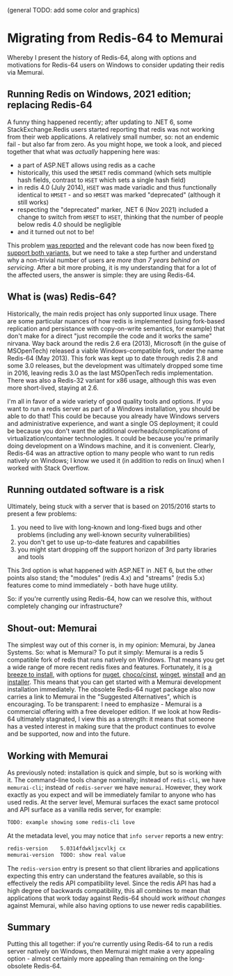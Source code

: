(general TODO: add some color and graphics)

# Migrating from Redis-64 to Memurai

Whereby I present the history of Redis-64, along with options and motivations for Redis-64 users on Windows to consider updating their redis via Memurai. 

## Running Redis on Windows, 2021 edition; replacing Redis-64

A funny thing happened recently; after updating to .NET 6, some StackExchange.Redis users started reporting that redis was not working
from their web applications. A relatively small number, so: not an endemic fail - but also far from zero. As you might hope, we took
a look, and pieced together that what was *actually* happening here was:

- a part of ASP.NET allows using redis as a cache
- historically, this used the `HMSET` redis command (which sets multiple hash fields, contrast to `HSET` which sets a single hash field)
- in redis 4.0 (July 2014), `HSET` was made variadic and thus functionally identical to `HMSET` - and so `HMSET` was marked "deprecated" (although it still works)
- respecting the "deprecated" marker, .NET 6 (Nov 2021) included a change to switch from `HMSET` to `HSET`, thinking that the number of people below redis 4.0 should be negligible
- and it turned out not to be!

This problem [was reported](https://github.com/dotnet/aspnetcore/issues/38715) and the relevant code has now been fixed [to support both variants](https://github.com/dotnet/aspnetcore/pull/38927), but we need to take a step further and understand why a non-trivial number of users are *more than 7 years behind on servicing*. After a bit more probing, it is my understanding that for a lot of the affected users, the answer is simple: they are using Redis-64.

## What is (was) Redis-64?

Historically, the main redis project has only supported linux usage. There are some particular nuances of how redis is implemented (using
fork-based replication and persistance with copy-on-write semantics, for example) that don't make for a direct "just recompile the code and it works the same" nirvana. Way back around the redis 2.6 era (2013), Microsoft (in the guise of MSOpenTech) released a viable Windows-compatible fork, under the name Redis-64 (May 2013). This fork was kept up to date through redis 2.8 and some 3.0 releases, but the development was ultimately dropped some time in 2016, leaving redis 3.0 as the last MSOpenTech redis implementation. There was also a Redis-32 variant for x86 usage, although this was even more short-lived, staying at 2.6.

I'm all in favor of a wide variety of good quality tools and options. If you want to run a redis server as part of a Windows installation, you should be able to do that! This could be because you already have Windows servers and administrative experience, and want a single OS deployment; it could be because you don't want the additional overheads/complications of virtualization/container technologies. It could be because you're primarily doing development on a Windows machine, and it is convenient. Clearly, Redis-64 was an attractive option to many people who want to run redis natively on Windows; I know we used it (in addition to redis on linux) when I worked with Stack Overflow.

## Running outdated software is a risk

Ultimately, being stuck with a server that is based on 2015/2016 starts to present a few problems:

1. you need to live with long-known and long-fixed bugs and other problems (including any well-known security vulnerabilities)
2. you don't get to use up-to-date features and capabilities
3. you might start dropping off the support horizon of 3rd party libraries and tools

This 3rd option is what happened with ASP.NET in .NET 6, but the other points also stand; the "modules" (redis 4.x) and "streams" (redis 5.x) features come to mind immediately - both have huge utility.

So: if you're currently using Redis-64, how can we resolve this, without completely changing our infrastructure?

## Shout-out: Memurai

The simplest way out of this corner is, in my opinion: Memurai, by Janea Systems. So: what is Memurai? To put it simply: Memurai is a redis 5 compatible fork of redis that runs natively on Windows. That means you get a wide range of more recent redis fixes and features. Fortunately, it is [a breeze to install](https://www.memurai.com/blog/install-redis-windows-alternatives-such-as-memurai), with options for [nuget](https://www.nuget.org/packages/MemuraiDeveloper/), [choco/cinst](https://community.chocolatey.org/packages/memurai-developer/), [winget](https://winget.run/pkg/Memurai/MemuraiDeveloper), [winstall](https://winstall.app/apps/Memurai.MemuraiDeveloper) and [an installer](https://www.memurai.com/get-memurai). This means that you can get started with a Memurai development installation immediately. The obsolete Redis-64 nuget package also now carries a link to Memurai in the  "Suggested Alternatives", which is encouraging. To be transparent: I need to emphasize - Memurai is a commercial offering with a free developer edition. If we look at how Redis-64 ultimately stagnated, I view this as a strength: it means that someone has a vested interest in making sure that the product continues to evolve and be supported, now and into the future.

## Working with Memurai

As previously noted: installation is quick and simple, but so is working with it. The command-line tools change nominally; instead of `redis-cli`, we have `memurai-cli`; instead of `redis-server` we have `memurai`. However, they work exactly as you expect and will be immediately familar to anyone who has used redis. At the server level, Memurai surfaces the exact same protocol and API surface as a vanilla redis server, for example:


``` txt
TODO: example showing some redis-cli love
```

At the metadata level, you may notice that `info server` reports a new entry:

``` txt
redis-version    5.0314fdwkljxcvlkj cx
memurai-version  TODO: show real value
```

The `redis-version` entry is present so that client libraries and applications expecting this entry can understand the features available, so this is effectively the redis API compatibility level. Since the redis API has had a high degree of backwards compatibility, this all combines to mean that applications that work today against Redis-64 should work *without changes* against Memurai, while also having options to use newer redis capabilities.

## Summary

Putting this all together: if you're currently using Redis-64 to run a redis server natively on Windows, then Memurai might make a very appealing option - almost certainly more appealing than remaining on the long-obsolete Redis-64. 